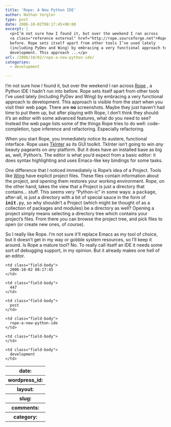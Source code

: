 ```yaml
---
title: 'Rope: A New Python IDE'
author: Nathan Yergler
type: post
date: 2006-10-02T08:17:45+00:00
excerpt: |
  <p>I’m not sure how I found it, but over the weekend I ran across
  <a class="reference external" href="http://rope.sourceforge.net">Rope</a>, a Python <span class="caps">IDE</span> I hadn’t run into
  before. Rope sets itself apart from other tools I’ve used lately
  (including PyDev and Wing) by embracing a very functional approach to
  development. This approach ...</p>
url: /2006/10/02/rope-a-new-python-ide/
categories:
  - development

---
```

I’m not sure how I found it, but over the weekend I ran across [Rope][1] , a Python <span class="caps">IDE</span> I hadn’t run into before. Rope sets itself apart from other tools I’ve used lately (including PyDev and Wing) by embracing a very functional approach to development. This approach is visible from the start when you visit their web page. There are **no** screenshots. Maybe they just haven’t had time to put them up, but after playing with Rope, I don’t think they should: it’s an editor with some advanced features, what do you need to see? Instead the web page lists some of the things Rope tries to do well: code-completion, type inference and refactoring. Especially refactoring.

When you start Rope, you immediately notice its austere, functional interface. Rope uses [TkInter][2]  as its <span class="caps">GUI</span> toolkit. TkInter isn’t going to win _any_ beauty pageants on _any_ platform. But it does have an installed base as big as, well, Python’s. The editor is what you’d expect from a basic editor: it does syntax highlighting and uses Emacs-like key bindings for some tasks.

One difference that I noticed immediately is Rope’s idea of a Project. Tools like [Wing][3]  have explicit project files. These files contain information about the project, and opening them restores your working environment. Rope, on the other hand, takes the view that a Project is just a directory that contains… stuff. This seems very “Python-ic” in some ways: a <tt class="docutils literal">package</tt>, after-all, is just a directory with a bit of special sauce in the form of <tt class="docutils literal">__init__.py</tt>, so why shouldn’t a Project (which might be thought of as a collection of packages and modules) be a directory as well? Opening a project simply means selecting a directory tree which contains your project’s files. From there you can browse the project tree, and pick files to open (or create new ones, of course).

So I really like Rope. I’m not sure it’ll replace Emacs as my tool of choice, but it doesn’t get in my way or gobble system resources, so I’ll keep it around. Is Rope a mature tool? No. To really call itself an <span class="caps">IDE</span> it needs some sort of debugging support, in my opinion. But it already makes one hell of an editor.

<table class="docutils field-list" frame="void" rules="none">
  <col class="field-name" /> <col class="field-body" /> <tr class="field">
    <th class="field-name">
      date:
    </th>

    <td class="field-body">
      2006-10-02 08:17:45
    </td>
  </tr>

  <tr class="field">
    <th class="field-name">
      wordpress_id:
    </th>

    <td class="field-body">
      447
    </td>
  </tr>

  <tr class="field">
    <th class="field-name">
      layout:
    </th>

    <td class="field-body">
      post
    </td>
  </tr>

  <tr class="field">
    <th class="field-name">
      slug:
    </th>

    <td class="field-body">
      rope-a-new-python-ide
    </td>
  </tr>

  <tr class="field">
    <th class="field-name">
      comments:
    </th>

    <td class="field-body">
    </td>
  </tr>

  <tr class="field">
    <th class="field-name">
      category:
    </th>

    <td class="field-body">
      development
    </td>
  </tr>
</table>

 [1]: http://rope.sourceforge.net
 [2]: http://wiki.python.org/moin/TkInter
 [3]: http://wingide.com/